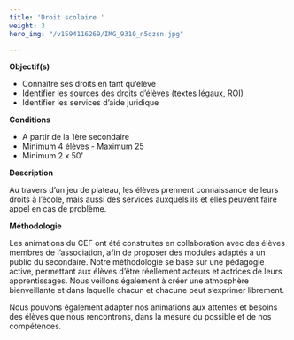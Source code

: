 ```yaml
---
title: 'Droit scolaire '
weight: 3
hero_img: "/v1594116269/IMG_9310_n5qzsn.jpg"

---
```

**Objectif(s)**

* Connaître ses droits en tant qu’élève
* Identifier les sources des droits d’élèves (textes légaux, ROI)
* Identifier les services d’aide juridique

**Conditions**

* A partir de la 1ère secondaire
* Minimum 4 élèves - Maximum 25
* Minimum 2 x 50’

**Description**

Au travers d’un jeu de plateau, les élèves prennent connaissance de leurs droits à l’école, mais aussi des services auxquels ils et elles peuvent faire appel en cas de problème.

**Méthodologie**

Les animations du CEF ont été construites en collaboration avec des élèves membres de l’association, afin de proposer des modules adaptés à un public du secondaire. Notre méthodologie se base sur une pédagogie active, permettant aux élèves d’être réellement acteurs et actrices de leurs apprentissages. Nous veillons également à créer une atmosphère bienveillante et dans laquelle chacun et chacune peut s’exprimer librement.

Nous pouvons également adapter nos animations aux attentes et besoins des élèves que nous rencontrons, dans la mesure du possible et de nos compétences.